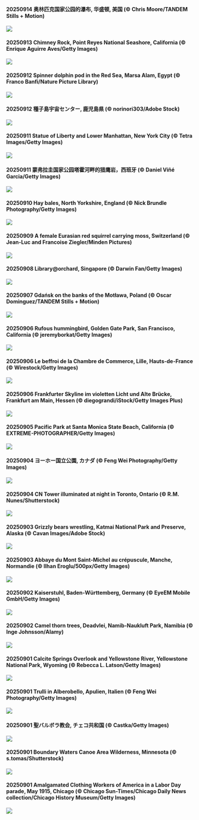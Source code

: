 #### 20250914 奥林匹克国家公园的瀑布, 华盛顿, 美国 (© Chris Moore/TANDEM Stills + Motion)

![](20250914_HohWaterfall_1920x1080.jpg)

#### 20250913 Chimney Rock, Point Reyes National Seashore, California (© Enrique Aguirre Aves/Getty Images)

![](20250913_PointReyesSeashore_1920x1080.jpg)

#### 20250912 Spinner dolphin pod in the Red Sea, Marsa Alam, Egypt (© Franco Banfi/Nature Picture Library)

![](20250912_SpinnerDolphins_1920x1080.jpg)

#### 20250912 種子島宇宙センター, 鹿児島県 (© norinori303/Adobe Stock)

![](20250912_SpaceDay_1920x1080.jpg)

#### 20250911 Statue of Liberty and Lower Manhattan, New York City (© Tetra Images/Getty Images)

![](20250911_LibertyManhattan_1920x1080.jpg)

#### 20250911 蒙弗拉圭国家公园塔霍河畔的猎鹰岩，西班牙 (© Daniel Viñé Garcia/Getty Images)

![](20250911_ExtremaduraJamon_1920x1080.jpg)

#### 20250910 Hay bales, North Yorkshire, England (© Nick Brundle Photography/Getty Images)

![](20250910_YorkshireHay_1920x1080.jpg)

#### 20250909 A female Eurasian red squirrel carrying moss, Switzerland (© Jean-Luc and Francoise Ziegler/Minden Pictures)

![](20250909_SwissSquirrel_1920x1080.jpg)

#### 20250908 Library@orchard, Singapore (© Darwin Fan/Getty Images)

![](20250908_OrchardLibrary_1920x1080.jpg)

#### 20250907 Gdańsk on the banks of the Motława, Poland (© Oscar Dominguez/TANDEM Stills + Motion)

![](20250907_BlueGdansk_1920x1080.jpg)

#### 20250906 Rufous hummingbird, Golden Gate Park, San Francisco, California (© jeremyborkat/Getty Images)

![](20250906_RufousHummer_1920x1080.jpg)

#### 20250906 Le beffroi de la Chambre de Commerce, Lille, Hauts-de-France (© Wirestock/Getty Images)

![](20250906_LilleMarket_1920x1080.jpg)

#### 20250906 Frankfurter Skyline im violetten Licht und Alte Brücke, Frankfurt am Main, Hessen (© diegograndi/iStock/Getty Images Plus)

![](20250906_FrankfurtAlteBruecke_1920x1080.jpg)

#### 20250905 Pacific Park at Santa Monica State Beach, California (© EXTREME-PHOTOGRAPHER/Getty Images)

![](20250905_SunsetPier_1920x1080.jpg)

#### 20250904 ヨーホー国立公園, カナダ (© Feng Wei Photography/Getty Images)

![](20250904_YohoNP_1920x1080.jpg)

#### 20250904 CN Tower illuminated at night in Toronto, Ontario (© R.M. Nunes/Shutterstock)

![](20250904_TiFF_1920x1080.jpg)

#### 20250903 Grizzly bears wrestling, Katmai National Park and Preserve, Alaska (© Cavan Images/Adobe Stock)

![](20250903_WrestlingBears_1920x1080.jpg)

#### 20250903 Abbaye du Mont Saint-Michel au crépuscule, Manche, Normandie (© Ilhan Eroglu/500px/Getty Images)

![](20250903_MontSaintMichel_1920x1080.jpg)

#### 20250902 Kaiserstuhl, Baden-Württemberg, Germany (© EyeEM Mobile GmbH/Getty Images)

![](20250902_FieldKaiserstuhl_1920x1080.jpg)

#### 20250902 Camel thorn trees, Deadvlei, Namib-Naukluft Park, Namibia (© Inge Johnsson/Alamy)

![](20250902_DeadvleiTrees_1920x1080.jpg)

#### 20250901 Calcite Springs Overlook and Yellowstone River, Yellowstone National Park, Wyoming (© Rebecca L. Latson/Getty Images)

![](20250901_YellowstoneRiver_1920x1080.jpg)

#### 20250901 Trulli in Alberobello, Apulien, Italien (© Feng Wei Photography/Getty Images)

![](20250901_TrulliHouses_1920x1080.jpg)

#### 20250901 聖バルボラ教会, チェコ共和国 (© Castka/Getty Images)

![](20250901_SaintBarbaras_1920x1080.jpg)

#### 20250901 Boundary Waters Canoe Area Wilderness, Minnesota (© s.tomas/Shutterstock)

![](20250901_MinnesotaWaters_1920x1080.jpg)

#### 20250901 Amalgamated Clothing Workers of America in a Labor Day parade, May 1915, Chicago (© Chicago Sun-Times/Chicago Daily News collection/Chicago History Museum/Getty Images)

![](20250901_LaborDayChicago_1920x1080.jpg)

